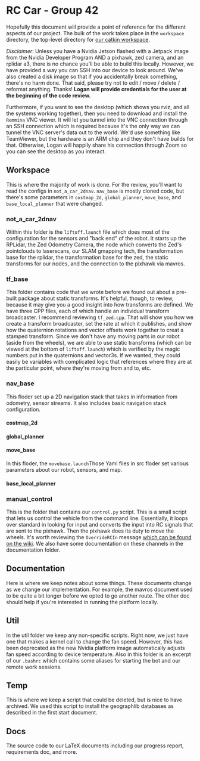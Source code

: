 # RC Car - Group 42

Hopefully this document will provide a point of reference for the different aspects of our project. The bulk of the work takes place in the `workspace` directory, the top-level directory for [our catkin workspace](http://wiki.ros.org/catkin/).

_Disclaimer_: Unless you have a Nvidia Jetson flashed with a Jetpack image from the Nvidia Developer Program AND a pixhawk, zed camera, and an rplidar a3, there is no chance you'll be able to build this locally. However, we have provided a way you can SSH into our device to look around. We've also created a disk image so that if you accidentally break something, there's no harm done. That said, please try not to edit / move / delete / reformat anything. Thanks! **Logan will provide credentials for the user at the beginning of the code review.**

Furthermore, if you want to see the desktop (which shows you rviz, and all the systems working together), then you need to download and install the `Remmina` VNC viewer. It will let you tunnel into the VNC connection through an SSH connection which is required because it's the only way we can tunnel the VNC server's data out to the world. We'd use something like TeamViewer, but the hardware is an ARM chip and they don't have builds for that. Otherwise, Logan will happily share his connection through Zoom so you can see the desktop as you interact. 

## Workspace

This is where the majority of work is done. For the review, you'll want to read the configs in `not_a_car_2dnav`. `nav_base` is mostly cloned code, but there's some parameters in `costmap_2d`, `global_planner`, `move_base`, and `base_local_planner` that were changed.

### not_a_car_2dnav

Within this folder is the `liftoff.launch` file which does most of the configuration for the sensors and "back end" of the robot. It starts up the RPLidar, the Zed Odometry Camera, the node which converts the Zed's pointclouds to laserscans, our SLAM gmapping tech, the transformation base for the rplidar, the transformation base for the zed, the static transforms for our nodes, and the connection to the pixhawk via mavros.

### tf_base

This folder contains code that we wrote before we found out about a pre-built package about static transforms. It's helpful, though, to review, because it may give you a good insight into how transforms are defined. We have three CPP files, each of which handle an individual transform broadcaster. I recommend reviewing `tf_zed.cpp`. That will show you how we create a transform broadcaster, set the rate at which it publishes, and show how the quaternion rotations and vector offsets work together to creat a stamped transform. Since we don't have any moving parts in our robot (aside from the wheels), we are able to use static transforms (which can be viewed at the bottom of `liftoff.launch`) which is verified by the magic numbers put in the quaternions and vector3s. If we wanted, they could easily be variables with complicated logic that references where they are at the particular point, where they're moving from and to, etc.

### nav_base
This floder set up a 2D navigation stack that takes in information from odometry, sensor streams. It also includes basic navigation stack configuration.

#### costmap_2d

#### global_planner

#### move_base
In this floder, the `movebase.launch`Those Yaml files in src floder set various parameters about our robot, sensors, and map.

#### base_local_planner

### manual_control

This is the folder that contains our `control.py` script. This is a small script that lets us control the vehicle from the command line. Essentially, it loops over standard in looking for input and converts the input into RC signals that are sent to the pixhawk. Then the pixhawk does its duty to move the wheels. It's worth reviewing the `OverrideRCIn` message [which can be found on the wiki](http://wiki.ros.org/mavros#mavros.2FPlugins.rc_io). We also have some documentation on these channels in the documentation folder.

## Documentation

Here is where we keep notes about some things. These documents change as we change our implementation. For example, the mavros document used to be quite a bit longer before we opted to go another route. The other doc should help if you're interested in running the platform locally.

## Util

In the util folder we keep any non-specific scripts. Right now, we just have one that makes a kernel call to change the fan speed. However, this has been deprecated as the new Nvidia platform image automatically adjusts fan speed according to device temperature. Also in this folder is an excerpt of our `.bashrc` which contains some aliases for starting the bot and our remote work sessions.

## Temp

This is where we keep a script that could be deleted, but is nice to have archived. We used this script to install the geographlib databases as described in the first start document.

## Docs

The source code to our LaTeX documents including our progress report, requirements doc, and more.
